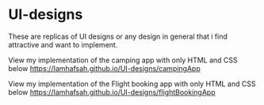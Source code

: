 # UI-designs

These are replicas of UI designs or any design in general that i find attractive and want to implement.

View my implementation of the camping app with only HTML and CSS below
https://Iamhafsah.github.io/UI-designs/campingApp

View my implementation of the Flight booking app with only HTML and CSS below
https://Iamhafsah.github.io/UI-designs/flightBookingApp